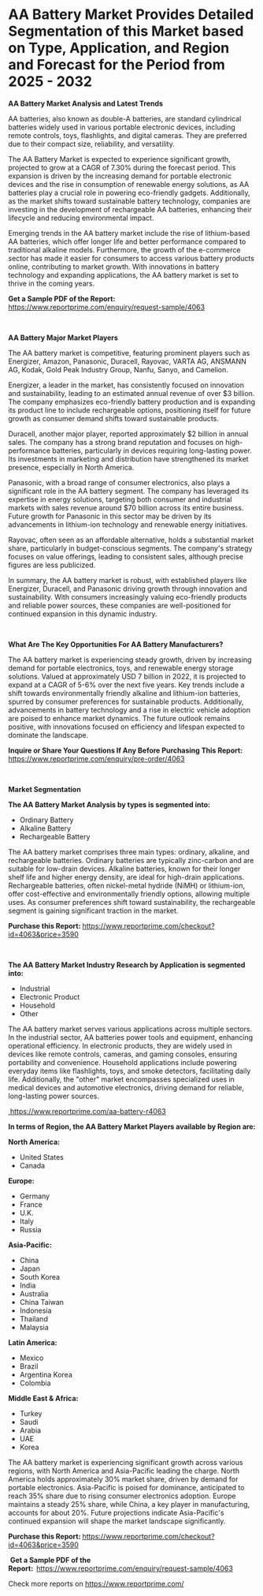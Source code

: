 <p><h1>AA Battery Market Provides Detailed Segmentation of this Market based on Type, Application, and Region and Forecast for the Period from 2025 - 2032</h1></p><p><strong>AA Battery Market Analysis and Latest Trends</strong></p>
<p><p>AA batteries, also known as double-A batteries, are standard cylindrical batteries widely used in various portable electronic devices, including remote controls, toys, flashlights, and digital cameras. They are preferred due to their compact size, reliability, and versatility.</p><p>The AA Battery Market is expected to experience significant growth, projected to grow at a CAGR of 7.30% during the forecast period. This expansion is driven by the increasing demand for portable electronic devices and the rise in consumption of renewable energy solutions, as AA batteries play a crucial role in powering eco-friendly gadgets. Additionally, as the market shifts toward sustainable battery technology, companies are investing in the development of rechargeable AA batteries, enhancing their lifecycle and reducing environmental impact.</p><p>Emerging trends in the AA battery market include the rise of lithium-based AA batteries, which offer longer life and better performance compared to traditional alkaline models. Furthermore, the growth of the e-commerce sector has made it easier for consumers to access various battery products online, contributing to market growth. With innovations in battery technology and expanding applications, the AA battery market is set to thrive in the coming years.</p></p>
<p><strong>Get a Sample PDF of the Report:&nbsp;</strong> <a href="https://www.reportprime.com/enquiry/request-sample/4063?utm_campaign=3220&utm_medium=2&utm_source=Github&utm_content=ia&utm_term=18032025&utm_id=aa-battery">https://www.reportprime.com/enquiry/request-sample/4063</a></p>
<p>&nbsp;</p>
<p><strong>AA Battery Major Market Players</strong></p>
<p><p>The AA battery market is competitive, featuring prominent players such as Energizer, Amazon, Panasonic, Duracell, Rayovac, VARTA AG, ANSMANN AG, Kodak, Gold Peak Industry Group, Nanfu, Sanyo, and Camelion. </p><p>Energizer, a leader in the market, has consistently focused on innovation and sustainability, leading to an estimated annual revenue of over $3 billion. The company emphasizes eco-friendly battery production and is expanding its product line to include rechargeable options, positioning itself for future growth as consumer demand shifts toward sustainable products.</p><p>Duracell, another major player, reported approximately $2 billion in annual sales. The company has a strong brand reputation and focuses on high-performance batteries, particularly in devices requiring long-lasting power. Its investments in marketing and distribution have strengthened its market presence, especially in North America.</p><p>Panasonic, with a broad range of consumer electronics, also plays a significant role in the AA battery segment. The company has leveraged its expertise in energy solutions, targeting both consumer and industrial markets with sales revenue around $70 billion across its entire business. Future growth for Panasonic in this sector may be driven by its advancements in lithium-ion technology and renewable energy initiatives.</p><p>Rayovac, often seen as an affordable alternative, holds a substantial market share, particularly in budget-conscious segments. The company's strategy focuses on value offerings, leading to consistent sales, although precise figures are less publicized.</p><p>In summary, the AA battery market is robust, with established players like Energizer, Duracell, and Panasonic driving growth through innovation and sustainability. With consumers increasingly valuing eco-friendly products and reliable power sources, these companies are well-positioned for continued expansion in this dynamic industry.</p></p>
<p>&nbsp;</p>
<p><strong>What Are The Key Opportunities For AA Battery Manufacturers?</strong></p>
<p><p>The AA battery market is experiencing steady growth, driven by increasing demand for portable electronics, toys, and renewable energy storage solutions. Valued at approximately USD 7 billion in 2022, it is projected to expand at a CAGR of 5-6% over the next five years. Key trends include a shift towards environmentally friendly alkaline and lithium-ion batteries, spurred by consumer preferences for sustainable products. Additionally, advancements in battery technology and a rise in electric vehicle adoption are poised to enhance market dynamics. The future outlook remains positive, with innovations focused on efficiency and lifespan expected to dominate the landscape.</p></p>
<p><strong>Inquire or Share Your Questions If Any Before Purchasing This Report:</strong> <a href="https://www.reportprime.com/enquiry/pre-order/4063?utm_campaign=3220&utm_medium=2&utm_source=Github&utm_content=ia&utm_term=18032025&utm_id=aa-battery">https://www.reportprime.com/enquiry/pre-order/4063</a></p>
<p>&nbsp;</p>
<p><strong>Market Segmentation</strong></p>
<p><strong>The AA Battery Market Analysis by types is segmented into:</strong></p>
<p><ul><li>Ordinary Battery</li><li>Alkaline Battery</li><li>Rechargeable Battery</li></ul></p>
<p><p>The AA battery market comprises three main types: ordinary, alkaline, and rechargeable batteries. Ordinary batteries are typically zinc-carbon and are suitable for low-drain devices. Alkaline batteries, known for their longer shelf life and higher energy density, are ideal for high-drain applications. Rechargeable batteries, often nickel-metal hydride (NiMH) or lithium-ion, offer cost-effective and environmentally friendly options, allowing multiple uses. As consumer preferences shift toward sustainability, the rechargeable segment is gaining significant traction in the market.</p></p>
<p><strong>Purchase this Report:&nbsp;</strong><a href="https://www.reportprime.com/checkout?id=4063&price=3590&utm_campaign=3220&utm_medium=2&utm_source=Github&utm_content=ia&utm_term=18032025&utm_id=aa-battery">https://www.reportprime.com/checkout?id=4063&price=3590</a></p>
<p>&nbsp;</p>
<p><strong>The AA Battery Market Industry Research by Application is segmented into:</strong></p>
<p><ul><li>Industrial</li><li>Electronic Product</li><li>Household</li><li>Other</li></ul></p>
<p><p>The AA battery market serves various applications across multiple sectors. In the industrial sector, AA batteries power tools and equipment, enhancing operational efficiency. In electronic products, they are widely used in devices like remote controls, cameras, and gaming consoles, ensuring portability and convenience. Household applications include powering everyday items like flashlights, toys, and smoke detectors, facilitating daily life. Additionally, the "other" market encompasses specialized uses in medical devices and automotive electronics, driving demand for reliable, long-lasting power sources.</p></p>
<p><a href="https://www.reportprime.com/aa-battery-r4063?utm_campaign=3220&utm_medium=2&utm_source=Github&utm_content=ia&utm_term=18032025&utm_id=aa-battery">&nbsp;https://www.reportprime.com/aa-battery-r4063</a></p>
<p><strong>In terms of Region, the AA Battery Market Players available by Region are:</strong></p>
<p>
    <p> <strong> North America: </strong>
        <ul>
            <li>United States</li>
            <li>Canada</li>
        </ul>
        </p> 
    <p> <strong> Europe: </strong>
        <ul>
            <li>Germany</li>
            <li>France</li>
            <li>U.K.</li>
            <li>Italy</li>
            <li>Russia</li>
        </ul>
        </p> 
    <p> <strong> Asia-Pacific: </strong>
        <ul>
            <li>China</li>
            <li>Japan</li>
            <li>South Korea</li>
            <li>India</li>
            <li>Australia</li>
            <li>China Taiwan</li>
            <li>Indonesia</li>
            <li>Thailand</li>
            <li>Malaysia</li>
        </ul>
        </p> 
    <p> <strong> Latin America: </strong>
        <ul>
            <li>Mexico</li>
            <li>Brazil</li>
            <li>Argentina Korea</li>
            <li>Colombia</li>
        </ul>
        </p> 
    <p> <strong> Middle East & Africa: </strong>
        <ul>
            <li>Turkey</li>
            <li>Saudi</li>
            <li>Arabia</li>
            <li>UAE</li>
            <li>Korea</li>
        </ul>
    </p>
    </p>
<p><p>The AA battery market is experiencing significant growth across various regions, with North America and Asia-Pacific leading the charge. North America holds approximately 30% market share, driven by demand for portable electronics. Asia-Pacific is poised for dominance, anticipated to reach 35% share due to rising consumer electronics adoption. Europe maintains a steady 25% share, while China, a key player in manufacturing, accounts for about 20%. Future projections indicate Asia-Pacific's continued expansion will shape the market landscape significantly.</p></p>
<p><strong>Purchase this Report: </strong><a href="https://www.reportprime.com/checkout?id=4063&price=3590&utm_campaign=3220&utm_medium=2&utm_source=Github&utm_content=ia&utm_term=18032025&utm_id=aa-battery">https://www.reportprime.com/checkout?id=4063&price=3590</a></p>
<p>&nbsp;<strong>Get a Sample PDF of the Report:&nbsp;&nbsp;</strong><a href="https://www.reportprime.com/enquiry/request-sample/4063?utm_campaign=3220&utm_medium=2&utm_source=Github&utm_content=ia&utm_term=18032025&utm_id=aa-battery">https://www.reportprime.com/enquiry/request-sample/4063</a></p>
<p><strong></strong></p>
<p>Check more reports on <a href="https://www.reportprime.com/?utm_campaign=3220&utm_medium=2&utm_source=Github&utm_content=ia&utm_term=18032025&utm_id=aa-battery">https://www.reportprime.com/</a></p>